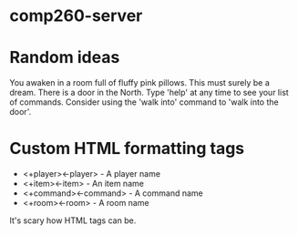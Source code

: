 # comp260-server

# Random ideas
You awaken in a room full of fluffy pink pillows. This must surely be a dream.
There is a door in the North.
Type 'help' at any time to see your list of commands. Consider using the 'walk into' command to 'walk into the door'.

# Custom HTML formatting tags
* <+player><-player> - A player name
* <+item><-item> - An item name
* <+command><-command> - A command name
* <+room><-room> - A room name

It's scary how <self-explanatory> HTML tags can be.